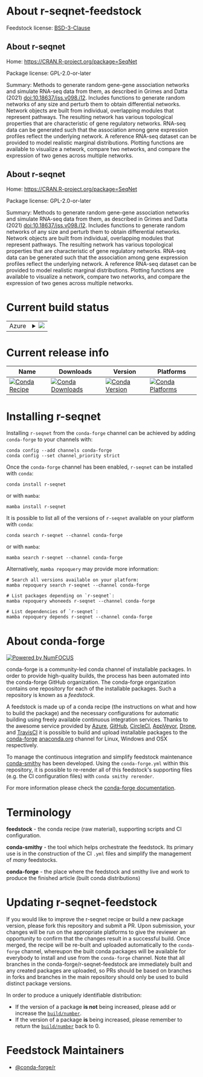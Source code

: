 About r-seqnet-feedstock
========================

Feedstock license: [BSD-3-Clause](https://github.com/conda-forge/r-seqnet-feedstock/blob/main/LICENSE.txt)


About r-seqnet
--------------

Home: https://CRAN.R-project.org/package=SeqNet

Package license: GPL-2.0-or-later

Summary: Methods to generate random gene-gene association networks and simulate RNA-seq data from them, as described in Grimes and Datta (2021) <doi:10.18637/jss.v098.i12>. Includes functions to generate random networks of any size and perturb them to obtain differential networks. Network objects are built from individual, overlapping modules that represent pathways. The resulting network has various topological properties that are characteristic of gene regulatory networks. RNA-seq data can be generated such that the association among gene expression profiles reflect the underlying network. A reference RNA-seq dataset can be provided to model realistic marginal distributions. Plotting functions are available to visualize a network, compare two networks, and compare the expression of two genes across multiple networks.

About r-seqnet
--------------

Home: https://CRAN.R-project.org/package=SeqNet

Package license: GPL-2.0-or-later

Summary: Methods to generate random gene-gene association networks and simulate RNA-seq data from them, as described in Grimes and Datta (2021) <doi:10.18637/jss.v098.i12>. Includes functions to generate random networks of any size and perturb them to obtain differential networks. Network objects are built from individual, overlapping modules that represent pathways. The resulting network has various topological properties that are characteristic of gene regulatory networks. RNA-seq data can be generated such that the association among gene expression profiles reflect the underlying network. A reference RNA-seq dataset can be provided to model realistic marginal distributions. Plotting functions are available to visualize a network, compare two networks, and compare the expression of two genes across multiple networks.

Current build status
====================


<table>
    
  <tr>
    <td>Azure</td>
    <td>
      <details>
        <summary>
          <a href="https://dev.azure.com/conda-forge/feedstock-builds/_build/latest?definitionId=16463&branchName=main">
            <img src="https://dev.azure.com/conda-forge/feedstock-builds/_apis/build/status/r-seqnet-feedstock?branchName=main">
          </a>
        </summary>
        <table>
          <thead><tr><th>Variant</th><th>Status</th></tr></thead>
          <tbody><tr>
              <td>linux_64_r_base4.3</td>
              <td>
                <a href="https://dev.azure.com/conda-forge/feedstock-builds/_build/latest?definitionId=16463&branchName=main">
                  <img src="https://dev.azure.com/conda-forge/feedstock-builds/_apis/build/status/r-seqnet-feedstock?branchName=main&jobName=linux&configuration=linux%20linux_64_r_base4.3" alt="variant">
                </a>
              </td>
            </tr><tr>
              <td>linux_64_r_base4.4</td>
              <td>
                <a href="https://dev.azure.com/conda-forge/feedstock-builds/_build/latest?definitionId=16463&branchName=main">
                  <img src="https://dev.azure.com/conda-forge/feedstock-builds/_apis/build/status/r-seqnet-feedstock?branchName=main&jobName=linux&configuration=linux%20linux_64_r_base4.4" alt="variant">
                </a>
              </td>
            </tr><tr>
              <td>osx_64_r_base4.3</td>
              <td>
                <a href="https://dev.azure.com/conda-forge/feedstock-builds/_build/latest?definitionId=16463&branchName=main">
                  <img src="https://dev.azure.com/conda-forge/feedstock-builds/_apis/build/status/r-seqnet-feedstock?branchName=main&jobName=osx&configuration=osx%20osx_64_r_base4.3" alt="variant">
                </a>
              </td>
            </tr><tr>
              <td>osx_64_r_base4.4</td>
              <td>
                <a href="https://dev.azure.com/conda-forge/feedstock-builds/_build/latest?definitionId=16463&branchName=main">
                  <img src="https://dev.azure.com/conda-forge/feedstock-builds/_apis/build/status/r-seqnet-feedstock?branchName=main&jobName=osx&configuration=osx%20osx_64_r_base4.4" alt="variant">
                </a>
              </td>
            </tr><tr>
              <td>win_64_r_base4.3</td>
              <td>
                <a href="https://dev.azure.com/conda-forge/feedstock-builds/_build/latest?definitionId=16463&branchName=main">
                  <img src="https://dev.azure.com/conda-forge/feedstock-builds/_apis/build/status/r-seqnet-feedstock?branchName=main&jobName=win&configuration=win%20win_64_r_base4.3" alt="variant">
                </a>
              </td>
            </tr><tr>
              <td>win_64_r_base4.4</td>
              <td>
                <a href="https://dev.azure.com/conda-forge/feedstock-builds/_build/latest?definitionId=16463&branchName=main">
                  <img src="https://dev.azure.com/conda-forge/feedstock-builds/_apis/build/status/r-seqnet-feedstock?branchName=main&jobName=win&configuration=win%20win_64_r_base4.4" alt="variant">
                </a>
              </td>
            </tr>
          </tbody>
        </table>
      </details>
    </td>
  </tr>
</table>

Current release info
====================

| Name | Downloads | Version | Platforms |
| --- | --- | --- | --- |
| [![Conda Recipe](https://img.shields.io/badge/recipe-r--seqnet-green.svg)](https://anaconda.org/conda-forge/r-seqnet) | [![Conda Downloads](https://img.shields.io/conda/dn/conda-forge/r-seqnet.svg)](https://anaconda.org/conda-forge/r-seqnet) | [![Conda Version](https://img.shields.io/conda/vn/conda-forge/r-seqnet.svg)](https://anaconda.org/conda-forge/r-seqnet) | [![Conda Platforms](https://img.shields.io/conda/pn/conda-forge/r-seqnet.svg)](https://anaconda.org/conda-forge/r-seqnet) |

Installing r-seqnet
===================

Installing `r-seqnet` from the `conda-forge` channel can be achieved by adding `conda-forge` to your channels with:

```
conda config --add channels conda-forge
conda config --set channel_priority strict
```

Once the `conda-forge` channel has been enabled, `r-seqnet` can be installed with `conda`:

```
conda install r-seqnet
```

or with `mamba`:

```
mamba install r-seqnet
```

It is possible to list all of the versions of `r-seqnet` available on your platform with `conda`:

```
conda search r-seqnet --channel conda-forge
```

or with `mamba`:

```
mamba search r-seqnet --channel conda-forge
```

Alternatively, `mamba repoquery` may provide more information:

```
# Search all versions available on your platform:
mamba repoquery search r-seqnet --channel conda-forge

# List packages depending on `r-seqnet`:
mamba repoquery whoneeds r-seqnet --channel conda-forge

# List dependencies of `r-seqnet`:
mamba repoquery depends r-seqnet --channel conda-forge
```


About conda-forge
=================

[![Powered by
NumFOCUS](https://img.shields.io/badge/powered%20by-NumFOCUS-orange.svg?style=flat&colorA=E1523D&colorB=007D8A)](https://numfocus.org)

conda-forge is a community-led conda channel of installable packages.
In order to provide high-quality builds, the process has been automated into the
conda-forge GitHub organization. The conda-forge organization contains one repository
for each of the installable packages. Such a repository is known as a *feedstock*.

A feedstock is made up of a conda recipe (the instructions on what and how to build
the package) and the necessary configurations for automatic building using freely
available continuous integration services. Thanks to the awesome service provided by
[Azure](https://azure.microsoft.com/en-us/services/devops/), [GitHub](https://github.com/),
[CircleCI](https://circleci.com/), [AppVeyor](https://www.appveyor.com/),
[Drone](https://cloud.drone.io/welcome), and [TravisCI](https://travis-ci.com/)
it is possible to build and upload installable packages to the
[conda-forge](https://anaconda.org/conda-forge) [anaconda.org](https://anaconda.org/)
channel for Linux, Windows and OSX respectively.

To manage the continuous integration and simplify feedstock maintenance
[conda-smithy](https://github.com/conda-forge/conda-smithy) has been developed.
Using the ``conda-forge.yml`` within this repository, it is possible to re-render all of
this feedstock's supporting files (e.g. the CI configuration files) with ``conda smithy rerender``.

For more information please check the [conda-forge documentation](https://conda-forge.org/docs/).

Terminology
===========

**feedstock** - the conda recipe (raw material), supporting scripts and CI configuration.

**conda-smithy** - the tool which helps orchestrate the feedstock.
                   Its primary use is in the construction of the CI ``.yml`` files
                   and simplify the management of *many* feedstocks.

**conda-forge** - the place where the feedstock and smithy live and work to
                  produce the finished article (built conda distributions)


Updating r-seqnet-feedstock
===========================

If you would like to improve the r-seqnet recipe or build a new
package version, please fork this repository and submit a PR. Upon submission,
your changes will be run on the appropriate platforms to give the reviewer an
opportunity to confirm that the changes result in a successful build. Once
merged, the recipe will be re-built and uploaded automatically to the
`conda-forge` channel, whereupon the built conda packages will be available for
everybody to install and use from the `conda-forge` channel.
Note that all branches in the conda-forge/r-seqnet-feedstock are
immediately built and any created packages are uploaded, so PRs should be based
on branches in forks and branches in the main repository should only be used to
build distinct package versions.

In order to produce a uniquely identifiable distribution:
 * If the version of a package **is not** being increased, please add or increase
   the [``build/number``](https://docs.conda.io/projects/conda-build/en/latest/resources/define-metadata.html#build-number-and-string).
 * If the version of a package **is** being increased, please remember to return
   the [``build/number``](https://docs.conda.io/projects/conda-build/en/latest/resources/define-metadata.html#build-number-and-string)
   back to 0.

Feedstock Maintainers
=====================

* [@conda-forge/r](https://github.com/orgs/conda-forge/teams/r/)


